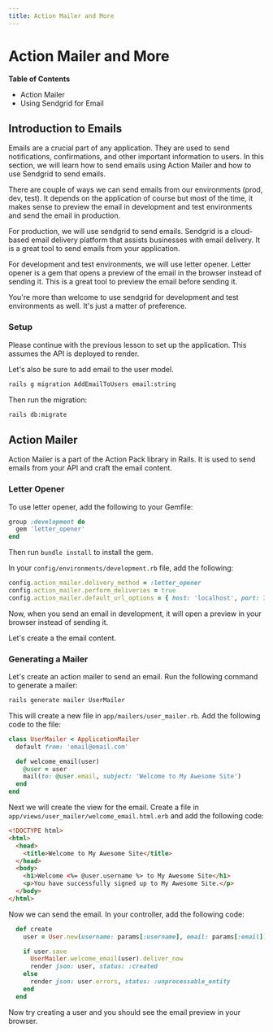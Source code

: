 ```yaml
---
title: Action Mailer and More
---
```


# Action Mailer and More

**Table of Contents**

- Action Mailer
- Using Sendgrid for Email

## Introduction to Emails

Emails are a crucial part of any application. They are used to send notifications, confirmations, and other important information to users. In this section, we will learn how to send emails using Action Mailer and how to use Sendgrid to send emails.

There are couple of ways we can send emails from our environments (prod, dev, test). It depends on the application of course but most of the time, it makes sense to preview the email in development and test environments and send the email in production.

For production, we will use sendgrid to send emails. Sendgrid is a cloud-based email delivery platform that assists businesses with email delivery. It is a great tool to send emails from your application.

For development and test environments, we will use letter opener. Letter opener is a gem that opens a preview of the email in the browser instead of sending it. This is a great tool to preview the email before sending it.

You're more than welcome to use sendgrid for development and test environments as well. It's just a matter of preference.

### Setup

Please continue with the previous lesson to set up the application. This assumes the API is deployed to render.

Let's also be sure to add email to the user model.

```bash
rails g migration AddEmailToUsers email:string
```

Then run the migration:

```bash
rails db:migrate
```

## Action Mailer

Action Mailer is a part of the Action Pack library in Rails. It is used to send emails from your API and craft the email content.

### Letter Opener

To use letter opener, add the following to your Gemfile:

```ruby
group :development do
  gem 'letter_opener'
end
```

Then run `bundle install` to install the gem.

In your `config/environments/development.rb` file, add the following:

```ruby
config.action_mailer.delivery_method = :letter_opener
config.action_mailer.perform_deliveries = true
config.action_mailer.default_url_options = { host: 'localhost', port: 3000 }
```

Now, when you send an email in development, it will open a preview in your browser instead of sending it.

Let's create a the email content.

### Generating a Mailer

Let's create an action mailer to send an email. Run the following command to generate a mailer:

```bash
rails generate mailer UserMailer
```

This will create a new file in `app/mailers/user_mailer.rb`. Add the following code to the file:

```ruby
class UserMailer < ApplicationMailer
  default from: 'email@email.com'

  def welcome_email(user)
    @user = user
    mail(to: @user.email, subject: 'Welcome to My Awesome Site')
  end
end
```

Next we will create the view for the email. Create a file in `app/views/user_mailer/welcome_email.html.erb` and add the following code:

```html
<!DOCTYPE html>
<html>
  <head>
    <title>Welcome to My Awesome Site</title>
  </head>
  <body>
    <h1>Welcome <%= @user.username %> to My Awesome Site</h1>
    <p>You have successfully signed up to My Awesome Site.</p>
  </body>
</html>
```

Now we can send the email. In your controller, add the following code:

```ruby
  def create
    user = User.new(username: params[:username], email: params[:email])

    if user.save
      UserMailer.welcome_email(user).deliver_now
      render json: user, status: :created
    else
      render json: user.errors, status: :unprocessable_entity
    end
  end
```

Now try creating a user and you should see the email preview in your browser.
